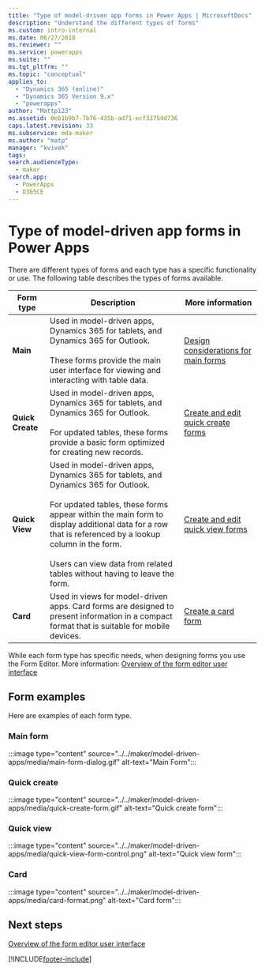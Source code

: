 ```yaml
---
title: "Type of model-driven app forms in Power Apps | MicrosoftDocs"
description: "Understand the different types of forms"
ms.custom: intro-internal
ms.date: 06/27/2018
ms.reviewer: ""
ms.service: powerapps
ms.suite: ""
ms.tgt_pltfrm: ""
ms.topic: "conceptual"
applies_to: 
  - "Dynamics 365 (online)"
  - "Dynamics 365 Version 9.x"
  - "powerapps"
author: "Mattp123"
ms.assetid: 0eb1b9b7-7b76-435b-ad71-ecf33754d736
caps.latest.revision: 33
ms.subservice: mda-maker
ms.author: "matp"
manager: "kvivek"
tags: 
search.audienceType: 
  - maker
search.app: 
  - PowerApps
  - D365CE
---
```

# Type of model-driven app forms in Power Apps

 There are different types of forms and each type has a specific functionality or use. The following table describes the types of forms available.  
  
|Form type|Description|More information|  
|---------------|-----------------|-----------------|  
|**Main**|Used in model-driven apps, Dynamics 365 for tablets, and Dynamics 365 for Outlook.<br /><br /> These forms provide the main user interface for viewing and interacting with table data.|[Design considerations for main forms](design-considerations-main-forms.md)|    
|**Quick Create**|Used in model-driven apps, Dynamics 365 for tablets, and Dynamics 365 for Outlook.<br /><br /> For updated tables, these forms provide a basic form optimized for creating new records.|[Create and edit quick create forms](create-edit-quick-view-forms.md) |  
|**Quick View**|Used in model-driven apps, Dynamics 365 for tablets, and Dynamics 365 for Outlook.<br /><br /> For updated tables, these forms appear within the main form to display additional data for a row that is referenced by a lookup column in the form. <br /><br /> Users can view data from related tables without having to leave the form. |[Create and edit quick view forms](create-edit-quick-view-forms.md)|  
|**Card** | Used in views for model-driven apps. Card forms are designed to present information in a compact format that is suitable for mobile devices. | [Create a card form](create-card-forms.md) |

While each form type has specific needs, when designing forms you use the Form Editor. More information: [Overview of the form editor user interface](form-editor-user-interface-legacy.md)

## Form examples

Here are examples of each form type.

### Main form

:::image type="content" source="../../maker/model-driven-apps/media/main-form-dialog.gif" alt-text="Main Form":::

### Quick create

:::image type="content" source="../../maker/model-driven-apps/media/quick-create-form.gif" alt-text="Quick create form":::

### Quick view

:::image type="content" source="../../maker/model-driven-apps/media/quick-view-form-control.png" alt-text="Quick view form":::

### Card

:::image type="content" source="../../maker/model-driven-apps/media/card-format.png" alt-text="Card form":::

## Next steps

[Overview of the form editor user interface](form-editor-user-interface-legacy.md)

[!INCLUDE[footer-include](../../includes/footer-banner.md)]